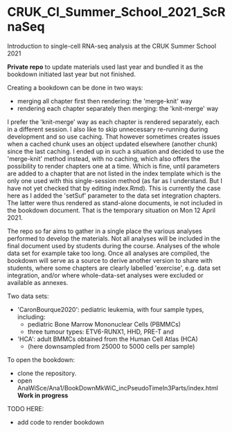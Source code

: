 # CRUK_CI_Summer_School_2021_ScRnaSeq
Introduction to single-cell RNA-seq analysis at the CRUK Summer School 2021

**Private repo** to update materials used last year and bundled it as the bookdown initiated last year but not finished.

Creating a bookdown can be done in two ways:

* merging all chapter first then rendering: the 'merge-knit' way
* rendering each chapter separately then merging: the 'knit-merge' way

I prefer the 'knit-merge' way as each chapter is rendered separately, each in a different session. I also like to skip unnecessary re-running during development and so use caching. That however sometimes creates issues when a cached chunk uses an object updated elsewhere (another chunk) since the last caching. I ended up in such a situation and decided to use the 'merge-knit' method instead, with no caching, which also offers the possibility to render chapters one at a time. Which is fine, until parameters are added to a chapter that are not listed in the index template which is the only one used with this single-session method (as far as I understand. But I have not yet checked that by editing index.Rmd). This is currently the case here as I added the 'setSuf' parameter to the data set integration chapters. The latter were thus rendered as stand-alone documents, ie not included in the bookdown document. That is the temporary situation on Mon 12 April 2021.

The repo so far aims to gather in a single place the various analyses performed to develop the materials. Not all analyses will be included in the final document used by students during the course. Analyses of the whole data set for example take too long. Once all analyses are compiled, the bookdown will serve as a source to derive another version to share with students, where some chapters are clearly labelled 'exercise', e.g. data set integration, and/or where whole-data-set analyses were excluded or available as annexes.  

Two data sets:

* 'CaronBourque2020': pediatric leukemia, with four sample types, including:
  * pediatric Bone Marrow Mononuclear Cells (PBMMCs)
  * three tumour types: ETV6-RUNX1, HHD, PRE-T and  
* 'HCA': adult BMMCs obtained from the Human Cell Atlas (HCA)
  * (here downsampled from 25000 to 5000 cells per sample)


<!--
List of chapters:

* index: index.Rmd
* sequence quality: seqQual.Rmd [temp seqQual chapter](AnaWiSce/Ana1/BookDownMkWoC/SeqQualTop.html)
* alignmment and feature counting, with cellranger: cellRanger.Rmd [temp AliFeatCount chapter](AnaWiSce/Ana1/BookDownMkWoC/AliFeatCountTop.html)
* pre-processing - all cells: preProcAllCells.Rmd
* pre-processing - downsampled sample set, down to 500 cells each: preProc.Rmd
* normalisation - all cells: normalisation_whole.Rmd
* normalisation - downsampled sample set: normalisation_5hcps.Rmd
* normalisation - GSM3872434 sample only: normalisation_GSM3872434_simple.Rmd
* dimensionality reduction for visualisation: dimRedForViz.Rmd
* identification of confounding factor: confounding_caron.Rmd
* feature selection: featSelec.Rmd
* batch effect: batch_GSM3872442.Rmd
* dimensionality reduction for analysis: dimRedForAna.Rmd
* data sets integration - PBMMC: dataSetIntegration_PBMMC.Rmd
* data sets integration - ETV6-RUNX1: dataSetIntegration_ETV6-RUNX1.Rmd
* data sets integration - HHD: dataSetIntegration_HHD.Rmd
* data sets integration - PRE-T: dataSetIntegration_PRE-T.Rmd
* data sets integration - PBMMC + ETV6-RUNX1: dataSetIntegration_PBMMC_ETV6-RUNX1.Rmd
* clustering - merge data sets: clusteringPostDsi.Rmd
* cluster marker gene identification: clusterMarkerGenes.Rmd
* cell cycle assignment (last year's)
* differential expression between conditions (last year's)
* trajectory analysis (last year's)
* doublet detection (last year's)
-->

To open the bookdown:

* clone the repository.
* open AnaWiSce/Ana1/BookDownMkWiC_incPseudoTimeIn3Parts/index.html **Work in progress**

TODO HERE:

<!-- * add bookdown and link to it -->
* add code to render bookdown
